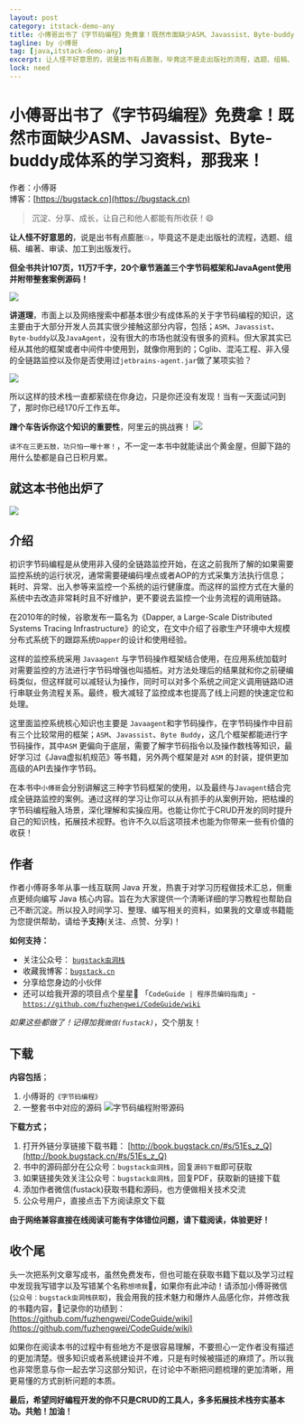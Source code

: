 ```yaml
---
layout: post
category: itstack-demo-any
title: 小傅哥出书了《字节码编程》免费拿！既然市面缺少ASM、Javassist、Byte-buddy成体系的学习资料，那我来！
tagline: by 小傅哥
tag: [java,itstack-demo-any]
excerpt: 让人怪不好意思的，说是出书有点膨胀，毕竟这不是走出版社的流程，选题、组稿、编著、审读、加工到出版发行。但全书共计107页，11万7千字，20个章节涵盖三个字节码框架和JavaAgent使用并附带整套案例源码！
lock: need
---
```


# 小傅哥出书了《字节码编程》免费拿！既然市面缺少ASM、Javassist、Byte-buddy成体系的学习资料，那我来！

作者：小傅哥
<br/>博客：[https://bugstack.cn](https://bugstack.cn)

> 沉淀、分享、成长，让自己和他人都能有所收获！😄

**让人怪不好意思的**，说是出书有点膨胀💥，毕竟这不是走出版社的流程，选题、组稿、编著、审读、加工到出版发行。

**但全书共计107页，11万7千字，20个章节涵盖三个字节码框架和JavaAgent使用并附带整套案例源码！**

![](https://bugstack.cn/assets/images/illustration/让人怪不好意思的.png)

**讲道理**，市面上以及网络搜索中都基本很少有成体系的关于字节码编程的知识，这主要由于大部分开发人员其实很少接触这部分内容，包括；`ASM`、`Javassist`、`Byte-buddy`以及`JavaAgent`，没有很大的市场也就没有很多的资料。但大家其实已经从其他的框架或者中间件中使用到，就像你用到的；Cglib、混沌工程、非入侵的全链路监控以及你是否使用过`jetbrains-agent.jar`做了某项实验？

![](https://bugstack.cn/assets/images/illustration/上号Idea.png)

所以这样的技术栈一直都萦绕在你身边，只是你还没有发现！当有一天面试问到了，那时你已经170斤工作五年。

**蹭个车告诉你这个知识的重要性**，阿里云的挑战赛！
![](https://bugstack.cn/assets/images/2020/itstack-demo-bytecode-0-3.png)

`读不在三更五鼓，功只怕一曝十寒！`，不一定一本书中就能读出个黄金屋，但脚下路的用什么垫都是自己日积月累。

## 就这本书他出炉了

![](https://bugstack.cn/assets/images/2020/itstack-demo-bytecode-0-2.png)

## 介绍

初识字节码编程是从使用非入侵的全链路监控开始，在这之前我所了解的如果需要监控系统的运行状况，通常需要硬编码埋点或者AOP的方式采集方法执行信息；耗时、异常、出入参等来监控一个系统的运行健康度。而这样的监控方式在大量的系统中去改造非常耗时且不好维护，更不要说去监控一个业务流程的调用链路。

在2010年的时候，谷歌发布一篇名为《Dapper, a Large-Scale Distributed Systems Tracing Infrastructure》的论文，在文中介绍了谷歌生产环境中大规模分布式系统下的跟踪系统`Dapper`的设计和使用经验。

这样的监控系统采用 `Javaagent` 与字节码操作框架结合使用，在应用系统加载时对需要监控的方法进行字节码增强也叫插桩。对方法处理后的结果就和你之前硬编码类似，但这样就可以减轻认为操作，同时可以对多个系统之间定义调用链路ID进行串联业务流程关系。最终，极大减轻了监控成本也提高了线上问题的快速定位和处理。

这里面监控系统核心知识也主要是 `Javaagent`和字节码操作，在字节码操作中目前有三个比较常用的框架；`ASM`、`Javassist`、`Byte Buddy`，这几个框架都能进行字节码操作，其中`ASM` 更偏向于底层，需要了解字节码指令以及操作数栈等知识，最好学习过《Java虚拟机规范》等书籍，另外两个框架是对 `ASM` 的封装，提供更加高级的API去操作字节码。

在本书中`小傅哥`会分别讲解这三种字节码框架的使用，以及最终与`Javagent`结合完成全链路监控的案例。通过这样的学习让你可以从有抓手的从案例开始，把枯燥的字节码编程融入场景，深化理解和实操应用。也能让你忙于CRUD开发的同时提升自己的知识栈，拓展技术视野。也许不久以后这项技术也能为你带来一些有价值的收获！

## 作者

作者小傅哥多年从事一线互联网 Java 开发，热衷于对学习历程做技术汇总，侧重点更倾向编写 Java 核心内容。旨在为大家提供一个清晰详细的学习教程也帮助自己不断沉淀。所以投入时间学习、整理、编写相关的资料，如果我的文章或书籍能为您提供帮助，请给予**支持**(关注、点赞、分享)！

**如何支持：**

- 关注公众号： [`bugstack虫洞栈`](https://bugstack.cn/assets/images/qrcode.png)
- 收藏我博客：[`bugstack.cn`](https://bugstack.cn/)
- 分享给您身边的小伙伴
- 还可以给我开源的项目点个星星🦍  「`CodeGuide | 程序员编码指南`」- [`https://github.com/fuzhengwei/CodeGuide/wiki`](https://github.com/fuzhengwei/CodeGuide/wiki)

*如果这些都做了！记得加我`微信(fustack)`*，交个朋友！

## 下载

**内容包括**；

1. 小傅哥的`《字节码编程》`
2. 一整套书中对应的源码
	![字节码编程附带源码](https://bugstack.cn/assets/images/2020/itstack-demo-bytecode-0-1.png)

**下载方式；**

1. 打开外链分享链接下载书籍： [http://book.bugstack.cn/#s/51Es_z_Q](http://book.bugstack.cn/#s/51Es_z_Q)
2. 书中的源码部分在公众号：`bugstack虫洞栈`，回复`源码下载`即可获取
3. 如果链接失效关注公众号：`bugstack虫洞栈`，回复PDF，获取新的链接下载
4. 添加作者微信(fustack)获取书籍和源码，也方便做相关技术交流
5. 公众号用户，直接点击下方阅读原文下载

**由于网络兼容直接在线阅读可能有字体错位问题，请下载阅读，体验更好！**

## 收个尾

头一次把系列文章写成书，虽然免费发布，但也可能在获取书籍下载以及学习过程中发现我写错字以及写错某个名称`想喷我`🤮，如果你有此冲动！请添加小傅哥微信(`公众号：bugstack虫洞栈获取`)，我会用我的技术魅力和爆炸人品感化你，并修改我的书籍内容，📝记录你的功绩到：[https://github.com/fuzhengwei/CodeGuide/wiki](https://github.com/fuzhengwei/CodeGuide/wiki)

如果你在阅读本书的过程中有些地方不是很容易理解，不要担心一定作者没有描述的更加清楚。很多知识或者系统建设并不难，只是有时候被描述的麻烦了。所以我也非常愿意与你一起去学习这部分知识，在讨论中不断把问题梳理的更加清晰，用更易懂的方式剖析问题的本质。

**最后，希望同好编程开发的你不只是CRUD的工具人，多多拓展技术栈夯实基本功。共勉！加油！**
